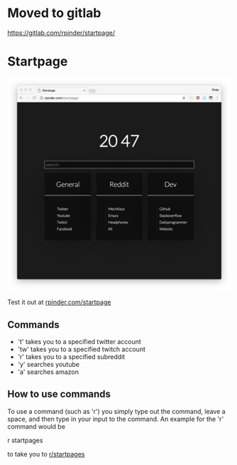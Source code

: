 # Moved to gitlab

https://gitlab.com/rpinder/startpage/



# Startpage

![screenshot](startpagescreenshot.png)

Test it out at [rpinder.com/startpage](http://rpinder.com/startpage)

## Commands
+ 't' takes you to a specified twitter account
+ 'tw' takes you to a specified twitch account
+ 'r' takes you to a specified subreddit
+ 'y' searches youtube
+ 'a' searches amazon

## How to use commands
To use a command (such as 'r') you simply type out the command, leave a space, and then type in your input to the command. An example for the 'r' command would be 

r startpages 

to take you to [r/startpages](https://reddit.com/r/startpages)
